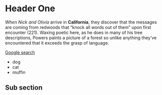 # Header One

*When Nick and Olivia* arrive in **California**, they discover that the messages are coming from redwoods that “knock all words out of them” upon first encounter (221). 
Waxing poetic here, as he does in many of his tree descriptions, Powers paints a picture of a forest so unlike anything they’ve encountered that it exceeds the grasp of language. 

[Google search](https://google.com)

- dog
- cat
- muffin

## Sub section
